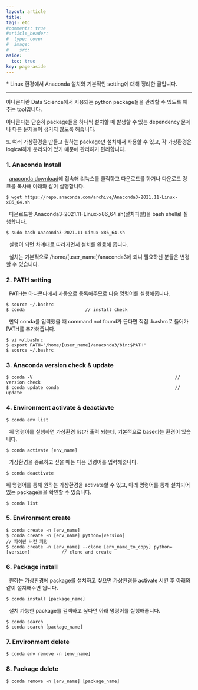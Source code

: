 ```yaml
---
layout: article
title:
tags: etc
#comments: true
#article_header:
#  type: cover
#  image:
#    src:
aside:
  toc: true
key: page-aside
---
```


  \* Linux 환경에서 Anaconda 설치와 기본적인 setting에 대해 정리한 글입니다.  

  --------------------------------------------------------------------------------------


아나콘다란 Data Science에서 사용되는 python package들을 관리할 수 있도록 해주는 tool입니다.  

아나콘다는 단순히 package들을 하나씩 설치할 때 발생할 수 있는 dependency 문제나 다른 문제들이 생기지 않도록 해줍니다.

또 여러 가상환경을 만들고 원하는 package만 설치해서 사용할 수 있고,
각 가상환경은 logical하게 분리되어 있기 때문에 관리하기 편리합니다.


### 1. Anaconda Install

&nbsp;&nbsp;[anaconda download](https://www.anaconda.com/products/individual)에 접속해 리눅스를 클릭하고 다운로드를 하거나 다운로드 링크를 복사해 아래와 같이 실행합니다.

    $ wget https://repo.anaconda.com/archive/Anaconda3-2021.11-Linux-x86_64.sh

&nbsp;&nbsp;다운로드한 Anaconda3-2021.11-Linux-x86_64.sh(설치파일)을 bash shell로 실행합니다.

    $ sudo bash Anaconda3-2021.11-Linux-x86_64.sh

&nbsp;&nbsp;실행이 되면 차례대로 따라가면서 설치를 완료해 줍니다.

&nbsp;&nbsp;설치는 기본적으로 /home/[user_name]/anaconda3에 되니 필요하신 분들은 변경할 수 있습니다.

### 2. PATH setting

&nbsp;&nbsp;PATH는 아나콘다에서 자동으로 등록해주므로 다음 명령어를 실행해줍니다.

    $ source ~/.bashrc
    $ conda                       // install check

&nbsp;&nbsp;만약 conda를 입력했을 때 command not found가 뜬다면 직접 .bashrc로 들어가 PATH를 추가해줍니다.

    $ vi ~/.bashrc
    $ export PATH="/home/[user_name]/anaconda3/bin:$PATH"
    $ source ~/.bashrc

### 3. Anaconda version check & update

    $ conda -V                                                      // version check
    $ conda update conda                                            // update

### 4. Environment activate & deactiavte

    $ conda env list

&nbsp;&nbsp;위 명령어를 실행하면 가상환경 list가 출력 되는데, 기본적으로 base라는 환경이 있습니다.

    $ conda activate [env_name]

&nbsp;&nbsp;가상환경을 종료하고 싶을 때는 다음 명령어를 입력해줍니다.

    $ conda deactivate

위 명령어를 통해 원하는 가상환경을 activate할 수 있고, 아래 명령어를 통해 설치되어 있는 package들을 확인할 수 있습니다.

    $ conda list

### 5. Environment create

    $ conda create -n [env_name]
    $ conda create -n [env_name] python=[version]                                       // 파이썬 버전 지정
    $ conda create -n [env_name] --clone [env_name_to_copy] python=[version]            // clone and create

### 6. Package install

&nbsp;&nbsp;원하는 가상환경에 package를 설치하고 싶으면 가상환경을 activate 시킨 후 아래와 같이 설치해주면 됩니다.

    $ conda install [package_name]

&nbsp;&nbsp;설치 가능한 package를 검색하고 싶다면 아래 명령어를 실행해줍니다.

    $ conda search
    $ conda search [package_name]


### 7. Environment delete

    $ conda env remove -n [env_name]

### 8. Package delete

    $ conda remove -n [env_name] [package_name]

    
